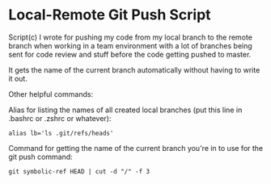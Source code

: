 # Local-Remote Git Push Script

Script(c) I wrote for pushing my code from my local branch to the remote branch when working in a team environment with a lot of branches being sent for code review and stuff before the code getting pushed to master.

It gets the name of the current branch automatically without having to write it out.

Other helpful commands:

Alias for listing the names of all created local branches (put this line in .bashrc or .zshrc or whatever):
```
alias lb='ls .git/refs/heads'
```
Command for getting the name of the current branch you're in to use for the git push command:
```
git symbolic-ref HEAD | cut -d "/" -f 3
```
